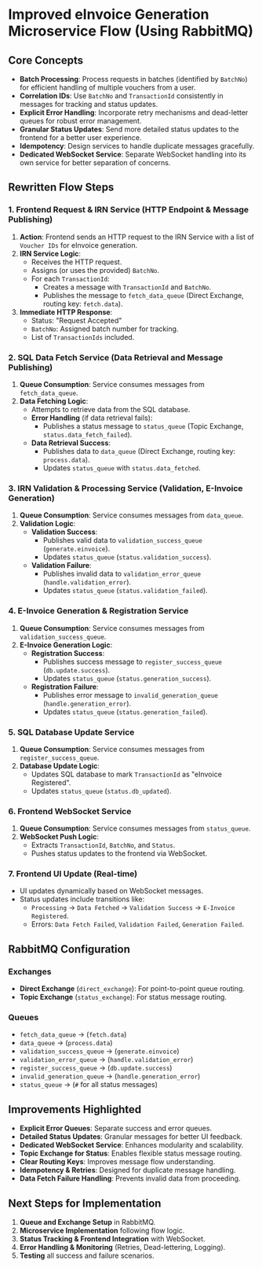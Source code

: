 # Improved eInvoice Generation Microservice Flow (Using RabbitMQ)

## Core Concepts

- **Batch Processing**: Process requests in batches (identified by `BatchNo`) for efficient handling of multiple vouchers from a user.
- **Correlation IDs**: Use `BatchNo` and `TransactionId` consistently in messages for tracking and status updates.
- **Explicit Error Handling**: Incorporate retry mechanisms and dead-letter queues for robust error management.
- **Granular Status Updates**: Send more detailed status updates to the frontend for a better user experience.
- **Idempotency**: Design services to handle duplicate messages gracefully.
- **Dedicated WebSocket Service**: Separate WebSocket handling into its own service for better separation of concerns.

## Rewritten Flow Steps

### 1. Frontend Request & IRN Service (HTTP Endpoint & Message Publishing)

1. **Action**: Frontend sends an HTTP request to the IRN Service with a list of `Voucher IDs` for eInvoice generation.
2. **IRN Service Logic**:
   - Receives the HTTP request.
   - Assigns (or uses the provided) `BatchNo`.
   - For each `TransactionId`:
     - Creates a message with `TransactionId` and `BatchNo`.
     - Publishes the message to `fetch_data_queue` (Direct Exchange, routing key: `fetch.data`).
3. **Immediate HTTP Response**:
   - Status: "Request Accepted"
   - `BatchNo`: Assigned batch number for tracking.
   - List of `TransactionIds` included.

### 2. SQL Data Fetch Service (Data Retrieval and Message Publishing)

1. **Queue Consumption**: Service consumes messages from `fetch_data_queue`.
2. **Data Fetching Logic**:
   - Attempts to retrieve data from the SQL database.
   - **Error Handling** (if data retrieval fails):
     - Publishes a status message to `status_queue` (Topic Exchange, `status.data_fetch_failed`).
   - **Data Retrieval Success**:
     - Publishes data to `data_queue` (Direct Exchange, routing key: `process.data`).
     - Updates `status_queue` with `status.data_fetched`.

### 3. IRN Validation & Processing Service (Validation, E-Invoice Generation)

1. **Queue Consumption**: Service consumes messages from `data_queue`.
2. **Validation Logic**:
   - **Validation Success**:
     - Publishes valid data to `validation_success_queue` (`generate.einvoice`).
     - Updates `status_queue` (`status.validation_success`).
   - **Validation Failure**:
     - Publishes invalid data to `validation_error_queue` (`handle.validation_error`).
     - Updates `status_queue` (`status.validation_failed`).

### 4. E-Invoice Generation & Registration Service

1. **Queue Consumption**: Service consumes messages from `validation_success_queue`.
2. **E-Invoice Generation Logic**:
   - **Registration Success**:
     - Publishes success message to `register_success_queue` (`db.update.success`).
     - Updates `status_queue` (`status.generation_success`).
   - **Registration Failure**:
     - Publishes error message to `invalid_generation_queue` (`handle.generation_error`).
     - Updates `status_queue` (`status.generation_failed`).

### 5. SQL Database Update Service

1. **Queue Consumption**: Service consumes messages from `register_success_queue`.
2. **Database Update Logic**:
   - Updates SQL database to mark `TransactionId` as "eInvoice Registered".
   - Updates `status_queue` (`status.db_updated`).

### 6. Frontend WebSocket Service

1. **Queue Consumption**: Service consumes messages from `status_queue`.
2. **WebSocket Push Logic**:
   - Extracts `TransactionId`, `BatchNo`, and `Status`.
   - Pushes status updates to the frontend via WebSocket.

### 7. Frontend UI Update (Real-time)

- UI updates dynamically based on WebSocket messages.
- Status updates include transitions like:
  - `Processing` → `Data Fetched` → `Validation Success` → `E-Invoice Registered`.
  - Errors: `Data Fetch Failed`, `Validation Failed`, `Generation Failed`.

## RabbitMQ Configuration

### **Exchanges**

- **Direct Exchange** (`direct_exchange`): For point-to-point queue routing.
- **Topic Exchange** (`status_exchange`): For status message routing.

### **Queues**

- `fetch_data_queue` → (`fetch.data`)
- `data_queue` → (`process.data`)
- `validation_success_queue` → (`generate.einvoice`)
- `validation_error_queue` → (`handle.validation_error`)
- `register_success_queue` → (`db.update.success`)
- `invalid_generation_queue` → (`handle.generation_error`)
- `status_queue` → (`#` for all status messages)

## **Improvements Highlighted**

- **Explicit Error Queues**: Separate success and error queues.
- **Detailed Status Updates**: Granular messages for better UI feedback.
- **Dedicated WebSocket Service**: Enhances modularity and scalability.
- **Topic Exchange for Status**: Enables flexible status message routing.
- **Clear Routing Keys**: Improves message flow understanding.
- **Idempotency & Retries**: Designed for duplicate message handling.
- **Data Fetch Failure Handling**: Prevents invalid data from proceeding.

## **Next Steps for Implementation**

1. **Queue and Exchange Setup** in RabbitMQ.
2. **Microservice Implementation** following flow logic.
3. **Status Tracking & Frontend Integration** with WebSocket.
4. **Error Handling & Monitoring** (Retries, Dead-lettering, Logging).
5. **Testing** all success and failure scenarios.
